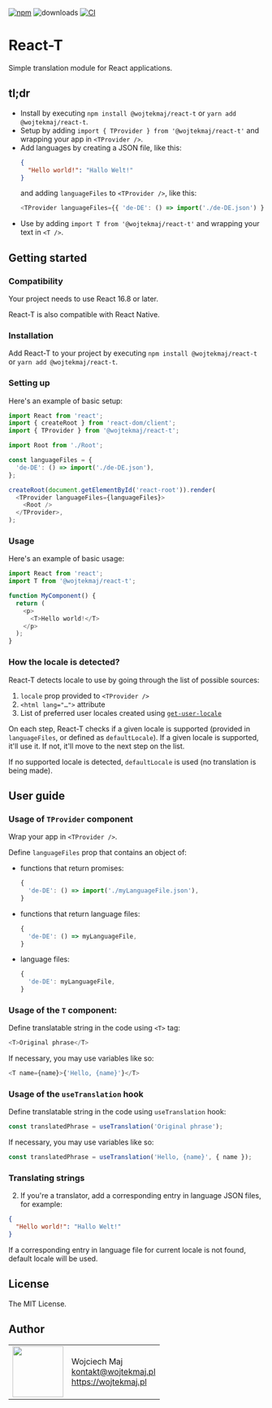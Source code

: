 [![npm](https://img.shields.io/npm/v/@wojtekmaj/react-t.svg)](https://www.npmjs.com/package/@wojtekmaj/react-t) ![downloads](https://img.shields.io/npm/dt/@wojtekmaj/react-t.svg) [![CI](https://github.com/wojtekmaj/react-t/workflows/CI/badge.svg)](https://github.com/wojtekmaj/react-t/actions)

# React-T

Simple translation module for React applications.

## tl;dr

- Install by executing `npm install @wojtekmaj/react-t` or `yarn add @wojtekmaj/react-t`.
- Setup by adding `import { TProvider } from '@wojtekmaj/react-t'` and wrapping your app in `<TProvider />`.
- Add languages by creating a JSON file, like this:
  ```json
  {
    "Hello world!": "Hallo Welt!"
  }
  ```
  and adding `languageFiles` to `<TProvider />`, like this:
  ```js
  <TProvider languageFiles={{ 'de-DE': () => import('./de-DE.json') }} />
  ```
- Use by adding `import T from '@wojtekmaj/react-t'` and wrapping your text in `<T />`.

## Getting started

### Compatibility

Your project needs to use React 16.8 or later.

React-T is also compatible with React Native.

### Installation

Add React-T to your project by executing `npm install @wojtekmaj/react-t` or `yarn add @wojtekmaj/react-t`.

### Setting up

Here's an example of basic setup:

```js
import React from 'react';
import { createRoot } from 'react-dom/client';
import { TProvider } from '@wojtekmaj/react-t';

import Root from './Root';

const languageFiles = {
  'de-DE': () => import('./de-DE.json'),
};

createRoot(document.getElementById('react-root')).render(
  <TProvider languageFiles={languageFiles}>
    <Root />
  </TProvider>,
);
```

### Usage

Here's an example of basic usage:

```js
import React from 'react';
import T from '@wojtekmaj/react-t';

function MyComponent() {
  return (
    <p>
      <T>Hello world!</T>
    </p>
  );
}
```

### How the locale is detected?

React-T detects locale to use by going through the list of possible sources:

1. `locale` prop provided to `<TProvider />`
2. `<html lang="…">` attribute
3. List of preferred user locales created using [`get-user-locale`](https://github.com/wojtekmaj/get-user-locale)

On each step, React-T checks if a given locale is supported (provided in `languageFiles`, or defined as `defaultLocale`). If a given locale is supported, it'll use it. If not, it'll move to the next step on the list.

If no supported locale is detected, `defaultLocale` is used (no translation is being made).

## User guide

### Usage of `TProvider` component

Wrap your app in `<TProvider />`.

Define `languageFiles` prop that contains an object of:

- functions that return promises:
  ```js
  {
    'de-DE': () => import('./myLanguageFile.json'),
  }
  ```
- functions that return language files:
  ```js
  {
    'de-DE': () => myLanguageFile,
  }
  ```
- language files:
  ```js
  {
    'de-DE': myLanguageFile,
  }
  ```

### Usage of the `T` component:

Define translatable string in the code using `<T>` tag:

```js
<T>Original phrase</T>
```

If necessary, you may use variables like so:

```js
<T name={name}>{'Hello, {name}'}</T>
```

### Usage of the `useTranslation` hook

Define translatable string in the code using `useTranslation` hook:

```js
const translatedPhrase = useTranslation('Original phrase');
```

If necessary, you may use variables like so:

```js
const translatedPhrase = useTranslation('Hello, {name}', { name });
```

### Translating strings

2. If you're a translator, add a corresponding entry in language JSON files, for example:

```json
{
  "Hello world!": "Hallo Welt!"
}
```

If a corresponding entry in language file for current locale is not found, default locale will be used.

## License

The MIT License.

## Author

<table>
  <tr>
    <td>
      <img src="https://github.com/wojtekmaj.png?s=100" width="100">
    </td>
    <td>
      Wojciech Maj<br />
      <a href="mailto:kontakt@wojtekmaj.pl">kontakt@wojtekmaj.pl</a><br />
      <a href="https://wojtekmaj.pl">https://wojtekmaj.pl</a>
    </td>
  </tr>
</table>
